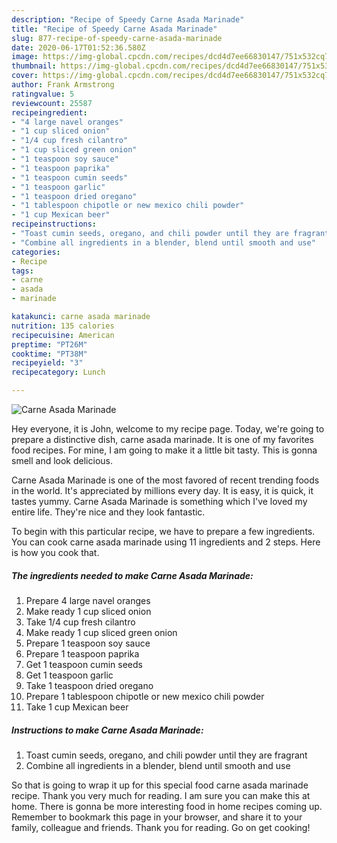 ```yaml
---
description: "Recipe of Speedy Carne Asada Marinade"
title: "Recipe of Speedy Carne Asada Marinade"
slug: 877-recipe-of-speedy-carne-asada-marinade
date: 2020-06-17T01:52:36.580Z
image: https://img-global.cpcdn.com/recipes/dcd4d7ee66830147/751x532cq70/carne-asada-marinade-recipe-main-photo.jpg
thumbnail: https://img-global.cpcdn.com/recipes/dcd4d7ee66830147/751x532cq70/carne-asada-marinade-recipe-main-photo.jpg
cover: https://img-global.cpcdn.com/recipes/dcd4d7ee66830147/751x532cq70/carne-asada-marinade-recipe-main-photo.jpg
author: Frank Armstrong
ratingvalue: 5
reviewcount: 25587
recipeingredient:
- "4 large navel oranges"
- "1 cup sliced onion"
- "1/4 cup fresh cilantro"
- "1 cup sliced green onion"
- "1 teaspoon soy sauce"
- "1 teaspoon paprika"
- "1 teaspoon cumin seeds"
- "1 teaspoon garlic"
- "1 teaspoon dried oregano"
- "1 tablespoon chipotle or new mexico chili powder"
- "1 cup Mexican beer"
recipeinstructions:
- "Toast cumin seeds, oregano, and chili powder until they are fragrant"
- "Combine all ingredients in a blender, blend until smooth and use"
categories:
- Recipe
tags:
- carne
- asada
- marinade

katakunci: carne asada marinade 
nutrition: 135 calories
recipecuisine: American
preptime: "PT26M"
cooktime: "PT38M"
recipeyield: "3"
recipecategory: Lunch

---
```



![Carne Asada Marinade](https://img-global.cpcdn.com/recipes/dcd4d7ee66830147/751x532cq70/carne-asada-marinade-recipe-main-photo.jpg)

Hey everyone, it is John, welcome to my recipe page. Today, we're going to prepare a distinctive dish, carne asada marinade. It is one of my favorites food recipes. For mine, I am going to make it a little bit tasty. This is gonna smell and look delicious.

Carne Asada Marinade is one of the most favored of recent trending foods in the world. It's appreciated by millions every day. It is easy, it is quick, it tastes yummy. Carne Asada Marinade is something which I've loved my entire life. They're nice and they look fantastic.




To begin with this particular recipe, we have to prepare a few ingredients. You can cook carne asada marinade using 11 ingredients and 2 steps. Here is how you cook that.

<!--inarticleads1-->

##### The ingredients needed to make Carne Asada Marinade:

1. Prepare 4 large navel oranges
1. Make ready 1 cup sliced onion
1. Take 1/4 cup fresh cilantro
1. Make ready 1 cup sliced green onion
1. Prepare 1 teaspoon soy sauce
1. Prepare 1 teaspoon paprika
1. Get 1 teaspoon cumin seeds
1. Get 1 teaspoon garlic
1. Take 1 teaspoon dried oregano
1. Prepare 1 tablespoon chipotle or new mexico chili powder
1. Take 1 cup Mexican beer




<!--inarticleads2-->

##### Instructions to make Carne Asada Marinade:

1. Toast cumin seeds, oregano, and chili powder until they are fragrant
1. Combine all ingredients in a blender, blend until smooth and use




So that is going to wrap it up for this special food carne asada marinade recipe. Thank you very much for reading. I am sure you can make this at home. There is gonna be more interesting food in home recipes coming up. Remember to bookmark this page in your browser, and share it to your family, colleague and friends. Thank you for reading. Go on get cooking!
